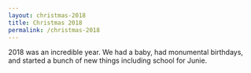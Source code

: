 ```yaml
---
layout: christmas-2018
title: Christmas 2018
permalink: /christmas-2018
---
```


2018 was an incredible year. We had a baby, had monumental birthdays, and started a bunch of new things including school for Junie.

